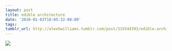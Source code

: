 ```yaml
---
layout: post
title: edible architecture
date: '2010-01-03T18:05:32-08:00'
tags: 
tumblr_url: http://alexhwilliams.tumblr.com/post/315544393/edible-architecture
---
```

<img src="http://24.media.tumblr.com/tumblr_kvp9t8s1ag1qz5a5ao1_400.jpg"/>
